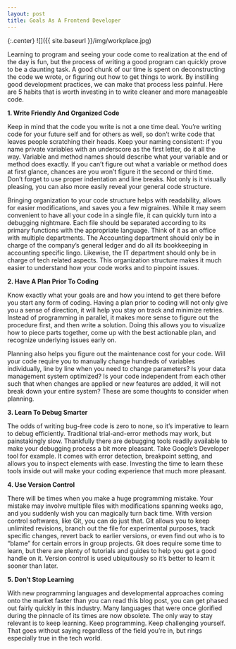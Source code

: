 ```yaml
---
layout: post
title: Goals As A Frontend Developer
---
```


{:.center}
![]({{ site.baseurl }}/img/workplace.jpg)

Learning to program and seeing your code come to realization at the end of the day is fun, but the process of writing a good program can quickly prove to be a daunting task. A good chunk of our time is spent on deconstructing the code we wrote, or figuring out how to get things to work. By instilling good development practices, we can make that process less painful. Here are 5 habits that is worth investing in to write cleaner and more manageable code.  


**1. Write Friendly And Organized Code**

Keep in mind that the code you write is not a one time deal. You’re writing code for your future self and for others as well, so don’t write code that leaves people scratching their heads. Keep your naming consistent: if you name private variables with an underscore as the first letter, do it all the way. Variable and method names should describe what your variable and or method does exactly. If you can’t figure out what a variable or method does at first glance, chances are you won’t figure it the second or third time. Don’t forget to use proper indentation and line breaks. Not only is it visually pleasing, you can also more easily reveal your general code structure. 

Bringing organization to your code structure helps with readability, allows for easier modifications, and saves you a few migraines. While it may seem convenient to have all your code in a single file, it can quickly turn into a debugging nightmare. Each file should be separated according to its primary functions with the appropriate language. Think of it as an office with multiple departments. The Accounting department should only be in charge of the company’s general ledger and do all its bookkeeping in accounting specific lingo. Likewise, the IT department should only be in charge of tech related aspects. This organization structure makes it much easier to understand how your code works and to pinpoint issues.


**2. Have A Plan Prior To Coding**

Know exactly what your goals are and how you intend to get there before you start any form of coding. Having a plan prior to coding will not only give you a sense of direction, it will help you stay on track and minimize retries. Instead of programming in parallel, it makes more sense to figure out the procedure first, and then write a solution. Doing this allows you to visualize how to piece parts together, come up with the best actionable plan, and recognize underlying issues early on. 

Planning also helps you figure out the maintenance cost for your code. Will your code require you to manually change hundreds of variables individually, line by line when you need to change parameters? Is your data management system optimized? Is your code independent from each other such that when changes are applied or new features are added, it will not break down your entire system? These are some thoughts to consider when planning.


**3. Learn To Debug Smarter**

The odds of writing bug-free code is zero to none, so it’s imperative to learn to debug efficiently. Traditional trial-and-error methods may work, but painstakingly slow. Thankfully there are debugging tools readily available to make your debugging process a bit more pleasant. Take Google’s Developer tool for example. It comes with error detection, breakpoint setting, and allows you to inspect elements with ease. Investing the time to learn these tools inside out will make your coding experience that much more pleasant.


**4. Use Version Control**

There will be times when you make a huge programming mistake. Your mistake may involve multiple files with modifications spanning weeks ago, and you suddenly wish you can magically turn back time. With version control softwares, like Git, you can do just that. Git allows you to keep unlimited revisions, branch out the file for experimental purposes, track specific changes, revert back to earlier versions, or even find out who is to “blame” for certain errors in group projects. Git does require some time to learn, but there are plenty of tutorials and guides to help you get a good handle on it. Version control is used ubiquitously so it’s better to learn it sooner than later.


**5. Don’t Stop Learning**

With new programming languages and developmental approaches coming onto the market faster than you can read this blog post, you can get phased out fairly quickly in this industry. Many languages that were once glorified during the pinnacle of its times are now obsolete. The only way to stay relevant is to keep learning. Keep programming. Keep challenging yourself. That goes without saying regardless of the field you’re in, but rings especially true in the tech world.
